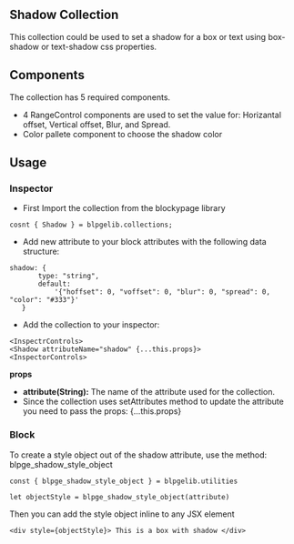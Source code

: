 ## Shadow Collection 

This collection could be used to set a shadow for a box or text using box-shadow or text-shadow css properties. 

## Components 

The collection has 5 required components. 
- 4 RangeControl components are used to set the value for:
 Horizantal offset, Vertical offset, Blur, and Spread.
- Color pallete component to choose the shadow color


## Usage 
### Inspector 
 - First Import the collection from the blockypage library 
 ```
 cosnt { Shadow } = blpgelib.collections;
 ```
 - Add new attribute to your block attributes with the following data structure: 
 ```
 shadow: {
		type: "string",
		default:
			'{"hoffset": 0, "voffset": 0, "blur": 0, "spread": 0, "color": "#333"}'
	}
```

- Add the collection to your inspector: 
```
<InspectrControls>
<Shadow attributeName="shadow" {...this.props}>
<InspectorControls>
```
**props**
- **attribute(String):** The name of the attribute used for the collection. 
- Since the collection uses setAttributes method to update the attribute you need to pass the props: {...this.props}

### Block
To create a style object out of the shadow attribute, use the method: blpge_shadow_style_object 
```
const { blpge_shadow_style_object } = blpgelib.utilities

let objectStyle = blpge_shadow_style_object(attribute)
```

Then you can add the style object inline to any JSX element 
```
<div style={objectStyle}> This is a box with shadow </div>
```

